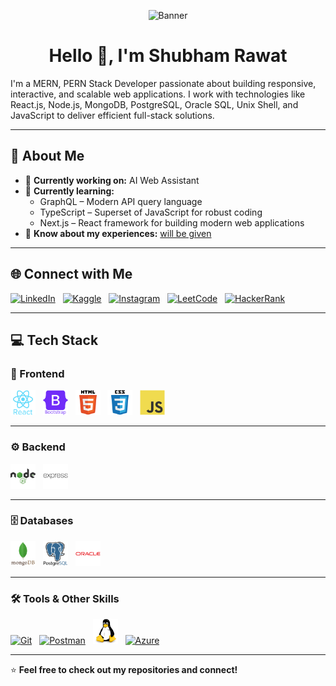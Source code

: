 <p align="center">
  <img width="350" height="250" src="https://media4.giphy.com/media/v1.Y2lkPTc5MGI3NjExeXo3eW1rYXZqeGp6MGFmMWh6YnJtYXE3NmVyYW9jOXg2MDV2aW1reSZlcD12MV9pbnRlcm5hbF9naWZfYnlfaWQmY3Q9cw/M9gbBd9nbDrOTu1Mqx/giphy.gif" alt="Banner" />
</p>

<h1 align="center">Hello 👋, I'm Shubham Rawat</h1>
<p>
I'm a MERN, PERN Stack Developer passionate about building responsive, interactive, and scalable web applications. I work with technologies
like React.js, Node.js, MongoDB, PostgreSQL, Oracle SQL, Unix Shell, and JavaScript to deliver efficient full-stack solutions.
</p>

---

## 🚀 About Me
- 🔭 **Currently working on:** AI Web Assistant  
- 🌱 **Currently learning:**  
  - GraphQL – Modern API query language  
  - TypeScript – Superset of JavaScript for robust coding  
  - Next.js – React framework for building modern web applications  
- 📄 **Know about my experiences:** [will be given](will%20be%20given)  

---

## 🌐 Connect with Me
<p align="left">
<a href="https://linkedin.com/in/shubham-rawat-12a889192" target="_blank"><img src="https://raw.githubusercontent.com/rahuldkjain/github-profile-readme-generator/master/src/images/icons/Social/linked-in-alt.svg" alt="LinkedIn" height="30" width="40"/></a>&nbsp;&nbsp;
<a href="https://kaggle.com/shubhamrawat79" target="_blank"><img src="https://raw.githubusercontent.com/rahuldkjain/github-profile-readme-generator/master/src/images/icons/Social/kaggle.svg" alt="Kaggle" height="30" width="40"/></a>&nbsp;&nbsp;
<a href="https://instagram.com/rawat___shubham" target="_blank"><img src="https://raw.githubusercontent.com/rahuldkjain/github-profile-readme-generator/master/src/images/icons/Social/instagram.svg" alt="Instagram" height="30" width="40"/></a>&nbsp;&nbsp;
<a href="https://www.leetcode.com/shubhi35" target="_blank"><img src="https://raw.githubusercontent.com/rahuldkjain/github-profile-readme-generator/master/src/images/icons/Social/leet-code.svg" alt="LeetCode" height="30" width="40"/></a>&nbsp;&nbsp;
<a href="https://www.hackerrank.com/profile/shubhr68350" target="_blank"><img src="https://raw.githubusercontent.com/rahuldkjain/github-profile-readme-generator/master/src/images/icons/Social/hackerrank.svg" alt="HackerRank" height="30" width="40"/></a>
</p>

---

## 💻 Tech Stack

### 🎨 Frontend
<p>
<a href="https://reactjs.org/" target="_blank"><img src="https://raw.githubusercontent.com/devicons/devicon/master/icons/react/react-original-wordmark.svg" alt="React" width="40" height="40"/></a>&nbsp;&nbsp;
<!-- <a href="https://nextjs.org/" target="_blank"><img src="https://cdn.worldvectorlogo.com/logos/nextjs-2.svg" alt="Next.js" width="40" height="40"/></a>&nbsp;&nbsp;
<a href="https://vuejs.org/" target="_blank"><img src="https://raw.githubusercontent.com/devicons/devicon/master/icons/vuejs/vuejs-original-wordmark.svg" alt="Vue.js" width="40" height="40"/></a>&nbsp;&nbsp; --> 
<a href="https://getbootstrap.com" target="_blank"><img src="https://raw.githubusercontent.com/devicons/devicon/master/icons/bootstrap/bootstrap-plain-wordmark.svg" alt="Bootstrap" width="40" height="40"/></a>&nbsp;&nbsp;
<!-- <a href="https://tailwindcss.com/" target="_blank"><img src="https://www.vectorlogo.zone/logos/tailwindcss/tailwindcss-icon.svg" alt="Tailwind CSS" width="40" height="40"/></a>&nbsp;&nbsp; -->
<a href="https://developer.mozilla.org/en-US/docs/Web/HTML" target="_blank"><img src="https://raw.githubusercontent.com/devicons/devicon/master/icons/html5/html5-original-wordmark.svg" alt="HTML5" width="40" height="40"/></a>&nbsp;&nbsp;
<a href="https://developer.mozilla.org/en-US/docs/Web/CSS" target="_blank"><img src="https://raw.githubusercontent.com/devicons/devicon/master/icons/css3/css3-original-wordmark.svg" alt="CSS3" width="40" height="40"/></a>&nbsp;&nbsp;
<a href="https://developer.mozilla.org/en-US/docs/Web/JavaScript" target="_blank"><img src="https://raw.githubusercontent.com/devicons/devicon/master/icons/javascript/javascript-original.svg" alt="JavaScript" width="40" height="40"/></a>&nbsp;&nbsp;
<!--<a href="https://www.typescriptlang.org/" target="_blank"><img src="https://raw.githubusercontent.com/devicons/devicon/master/icons/typescript/typescript-original.svg" alt="TypeScript" width="40" height="40"/></a>-->
</p>

---

### ⚙️ Backend
<p>
<a href="https://nodejs.org" target="_blank"><img src="https://raw.githubusercontent.com/devicons/devicon/master/icons/nodejs/nodejs-original-wordmark.svg" alt="Node.js" width="40" height="40"/></a>&nbsp;&nbsp;
<a href="https://expressjs.com" target="_blank"><img src="https://raw.githubusercontent.com/devicons/devicon/master/icons/express/express-original-wordmark.svg" alt="Express.js" width="40" height="40"/></a>&nbsp;&nbsp;
<!--<a href="https://graphql.org" target="_blank"><img src="https://www.vectorlogo.zone/logos/graphql/graphql-icon.svg" alt="GraphQL" width="40" height="40"/></a>&nbsp;&nbsp;
<a href="https://dotnet.microsoft.com/" target="_blank"><img src="https://raw.githubusercontent.com/devicons/devicon/master/icons/dot-net/dot-net-original-wordmark.svg" alt=".NET" width="40" height="40"/></a>-->
</p>

---

### 🗄 Databases
<p>
<a href="https://www.mongodb.com/" target="_blank"><img src="https://raw.githubusercontent.com/devicons/devicon/master/icons/mongodb/mongodb-original-wordmark.svg" alt="MongoDB" width="40" height="40"/></a>&nbsp;&nbsp;
<a href="https://www.postgresql.org" target="_blank"><img src="https://raw.githubusercontent.com/devicons/devicon/master/icons/postgresql/postgresql-original-wordmark.svg" alt="PostgreSQL" width="40" height="40"/></a>&nbsp;&nbsp;
<a href="https://www.oracle.com/" target="_blank"><img src="https://raw.githubusercontent.com/devicons/devicon/master/icons/oracle/oracle-original.svg" alt="Oracle SQL" width="40" height="40"/></a>
</p>

---

### 🛠 Tools & Other Skills
<p>
<a href="https://git-scm.com/" target="_blank"><img src="https://www.vectorlogo.zone/logos/git-scm/git-scm-icon.svg" alt="Git" width="40" height="40"/></a>&nbsp;&nbsp;
<a href="https://postman.com" target="_blank"><img src="https://www.vectorlogo.zone/logos/getpostman/getpostman-icon.svg" alt="Postman" width="40" height="40"/></a>&nbsp;&nbsp;
<a href="https://www.linux.org/" target="_blank"><img src="https://raw.githubusercontent.com/devicons/devicon/master/icons/linux/linux-original.svg" alt="Linux" width="40" height="40"/></a>&nbsp;&nbsp;
<a href="https://azure.microsoft.com/en-in/" target="_blank"><img src="https://www.vectorlogo.zone/logos/microsoft_azure/microsoft_azure-icon.svg" alt="Azure" width="40" height="40"/></a>&nbsp;&nbsp;
<!--<a href="https://jestjs.io" target="_blank"><img src="https://www.vectorlogo.zone/logos/jestjsio/jestjsio-icon.svg" alt="Jest" width="40" height="40"/></a>-->
</p>

---

⭐ **Feel free to check out my repositories and connect!**
